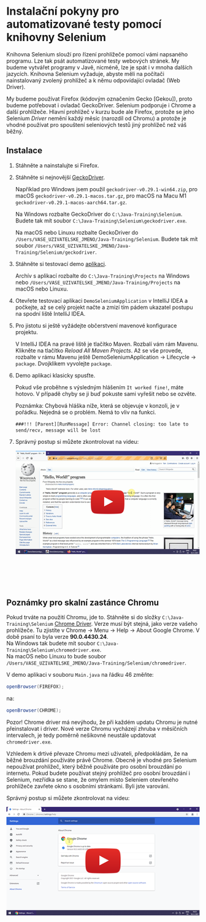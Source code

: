 Instalační pokyny pro automatizované testy pomocí knihovny Selenium
===================================================================

Knihovna Selenium slouží pro řízení prohlížeče pomocí vámi napsaného programu.
Lze tak psát automatizované testy webových stránek.
My budeme vytvářet programy v Javě, nicméně, lze je spát i v mnoha dalších jazycích.
Knihovna Selenium vyžaduje, abyste měli na počítači nainstalovaný zvolený prohlížeč
a k němu odpovídající ovladač (Web Driver).

My budeme používat Firefox (kódovým označením Gecko [Gekou]),
proto budeme potřebovat i ovladač GeckoDriver.
Selenium podporuje i Chrome a další prohlížeče. Hlavní prohlížeč v kurzu bude ale Firefox,
protože se jeho Selenium *Driver* nemění každý měsíc (narozdíl od Chromu)
a protože je vhodné používat pro spouštení seleniových testů jiný prohlížeč
než váš běžný.



Instalace
---------

1.  Stáhněte a nainstalujte si Firefox.


2.  Stáhněte si nejnovější [GeckoDriver](https://github.com/mozilla/geckodriver/releases/).

    Například pro Windows jsem použil `geckodriver-v0.29.1-win64.zip`,
    pro macOS `geckodriver-v0.29.1-macos.tar.gz`,
    pro macOS na Macu M1 `geckodriver-v0.29.1-macos-aarch64.tar.gz`.

    Na Windows rozbalte GeckoDriver do `C:\Java-Training\Selenium`.
    Budete tak mít soubor `C:\Java-Training\Selenium\geckodriver.exe`.

    Na macOS nebo Linuxu rozbalte GeckoDriver do `/Users/VASE_UZIVATELSKE_JMENO/Java-Training/Selenium`.
    Budete tak mít soubor `/Users/VASE_UZIVATELSKE_JMENO/Java-Training/Selenium/geckodriver`.


3.  Stáhněte si testovací demo [aplikaci](Java-Training--Projects.zip).

    Archív s aplikací rozbalte do `C:\Java-Training\Projects` na Windows
    nebo `/Users/VASE_UZIVATELSKE_JMENO/Java-Training/Projects` na macOS nebo Linuxu.


4.  Otevřete testovací aplikaci `DemoSeleniumApplication` v IntelliJ IDEA
    a počkejte, až se celý projekt načte
    a zmizí tím pádem ukazatel postupu na spodní liště IntelliJ IDEA.


5.  Pro jistotu si ještě vyžádejte občerstvení mavenové konfigurace projektu.

    V IntelliJ IDEA na pravé liště je tlačítko Maven. Rozbalí vám rám Mavenu.
    Klikněte na tlačítko *Reload All Maven Projects*.
    Až se vše provede, rozbalte v rámu Mavenu ještě DemoSeleniumApplication -> Lifecycle -> `package`.
    Dvojklikem vyvolejte `package`.


6.  Demo aplikaci klasicky spusťte.

    Pokud vše proběhne s výsledným hlášením `It worked fine!`, máte hotovo.
    V případě chyby se ji buď pokuste sami vyřešit nebo se ozvěte.

    Poznámka: Chybová hláška níže, která se objevuje v konzoli, je v pořádku. Nejedná se o problém. Nemá to vliv na funkci.

    ~~~~
    ###!!! [Parent][RunMessage] Error: Channel closing: too late to send/recv, message will be lost
    ~~~~


7.  Správný postup si můžete zkontrolovat na videu:

    <a href="https://youtu.be/KO37rrDmhr4">
        <img src="img/selenium-firefoxdriver-preview.png"/>
    </a>



<br/><br/><br/><br/>



Poznámky pro skalní zastánce Chromu
-----------------------------------

Pokud trváte na použití Chromu, jde to. Stáhněte si do složky `C:\Java-Training\Selenium`
[Chrome Driver](https://chromedriver.storage.googleapis.com/index.html).
Verze musí být stejná, jako verze vašeho prohlížeče. Tu zjistíte v Chrome -> Menu -> Help -> About Google Chrome.
V době psaní to byla verze **90.0.4430.24**.<br/>
Na Windows tak budete mít soubor `C:\Java-Training\Selenium\chromedriver.exe`.<br/>
Na macOS nebo Linuxu to bude soubor `/Users/VASE_UZIVATELSKE_JMENO/Java-Training/Selenium/chromedriver`.

V demo aplikaci v souboru `Main.java` na řádku 46 změňte:

~~~~java
openBrowser(FIREFOX);
~~~~

na:

~~~~java
openBrowser(CHROME);
~~~~

Pozor! Chrome driver má nevýhodu, že při každém updatu Chromu je nutné přeinstalovat i driver.
Nové verze Chromu vycházejí zhruba v měsíčních intervalech, je tedy poměrně nešikovné
neustále updatovat `chromedriver.exe`.

Vzhledem k drtivé převaze Chromu mezi uživateli, předpokládám, že na běžné brouzdání používáte právě Chrome.
Obecně je vhodné pro Selenium nepoužívat prohlížeč, který běžně používáte pro osobní brouzdání po internetu.
Pokud budete používat stejný prohlížeč pro osobní brouzdání i Selenium,
nezřídka se stane, že omylem místo Seleniem otevřeného prohlížeče zavřete okno s osobními stránkami.
Byli jste varováni.

Správný postup si můžete zkontrolovat na videu:

<a href="https://youtu.be/_Gc-jd1g_Tg">
    <img src="img/selenium-chromedriver-preview.png"/>
</a>
